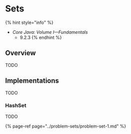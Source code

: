 # Sets

{% hint style="info" %}
* _Core Java: Volume I—Fundamentals_
  * 9.2.3
{% endhint %}

## Overview

TODO

## Implementations

TODO

### HashSet

TODO

{% page-ref page="../problem-sets/problem-set-1.md" %}

